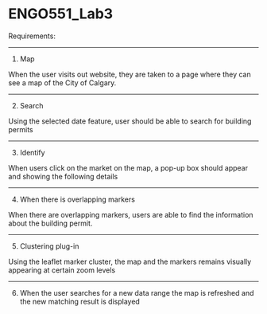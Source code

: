# ENGO551_Lab3
Requirements:
_______________________________________________________________________________________________
1. Map

When the user visits out website, they are taken to a page where they can see a map of the City of Calgary.

_______________________________________________________________________________________________
2. Search

Using the selected date feature, user should be able to search for building permits

_______________________________________________________________________________________________
3. Identify

When users click on the market on the map, a pop-up box should appear and showing the following details

_______________________________________________________________________________________________
4. When there is overlapping markers

When there are overlapping markers, users are able to find the information about the building permit.

_______________________________________________________________________________________________
5. Clustering plug-in

Using the leaflet marker cluster, the map and the markers remains visually appearing at certain zoom levels

_______________________________________________________________________________________________
6. When the user searches for a new data range the map is refreshed and the new matching result is displayed